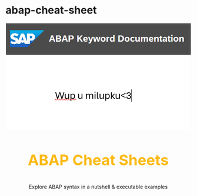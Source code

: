 # abap-cheat-sheet

<div align="center">
  <a href="https://help.sap.com/doc/abapdocu_latest_index_htm/latest/en-US/index.htm?file=abenabap.htm">
    <img src="./img/abap doc.png" alt="ABAP Keyword Documentation" >
  </a>
  <a href="https://help.sap.com/doc/abapdocu_latest_index_htm/latest/en-US/index.htm?file=abenabap.htm">
    <img src="./img/wupu.png" alt="ABAP Keyword Documentation" >
  </a>
  <h3 align="center" style="font-size: 40px; color: #FCB913;">ABAP Cheat Sheets</h3>
  <p align="center">
    Explore ABAP syntax in a nutshell & executable examples
  </p>
</div>

